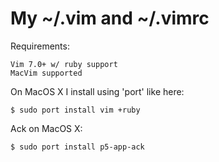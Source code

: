 My ~/.vim and ~/.vimrc
=

Requirements:

    Vim 7.0+ w/ ruby support
    MacVim supported

On MacOS X I install using 'port' like here:

    $ sudo port install vim +ruby


Ack on MacOS X:

    $ sudo port install p5-app-ack
